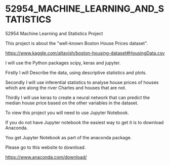 # 52954_MACHINE_LEARNING_AND_STATISTICS

52954 Machine Learning and Statistics Project

This project is about the "well-known Boston House Prices dataset".

https://www.kaggle.com/altavish/boston-housing-dataset#HousingData.csv

I will use the Python packages scipy, keras and jupyter.

Firstly I will Describe the data, using descriptive statistics and plots.

Secondly I will use inferential statistics to analyse house prices of houses which are along the river Charles and houses that are not.

Thirdly I will use keras to create a neural network that can predict the median house price based on the other variables in the dataset.

To view this project you will need to use Jupyter Notebook.

If you do not have Jupyter notebook the easiest way to get it is to download Anaconda.

You get Jupyter Notebook as part of the anaconda package.

Please go to this website to download.

https://www.anaconda.com/download/
